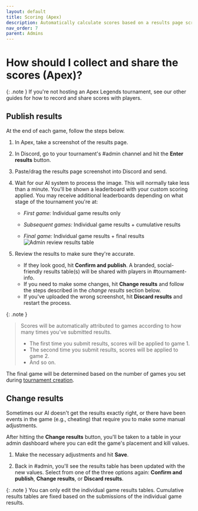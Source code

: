 ```yaml
---
layout: default
title: Scoring (Apex)
description: Automatically calculate scores based on a results page screenshot and share with players
nav_order: 7
parent: Admins
---
```


# How should I collect and share the scores (Apex)?

{: .note }
If you're not hosting an Apex Legends tournament, see our other guides for how to record and share scores with players.

## Publish results

At the end of each game, follow the steps below.

1.  In Apex, take a screenshot of the results page.

2.  In Discord, go to your tournament's #admin channel and hit the **Enter results** button.

3.  Paste/drag the results page screenshot into Discord and send.

4.  Wait for our AI system to process the image. This will normally take less than a minute. You'll be shown a leaderboard with your custom scoring applied. You may receive additional leaderboards depending on what stage of the tournament you're at:

    -   *First game:* Individual game results only

    -   *Subsequent games:* Individual game results + cumulative results

    -   *Final game:* Individual game results + final results
        ​
        ![Admin review results table](/docs/images/results.png)

5.  Review the results to make sure they're accurate.

    -   If they look good, hit **Confirm and publish**. A branded, social-friendly results table(s) will be shared with players in #tournament-info.
    -   If you need to make some changes, hit **Change results** and follow the steps described in the *change results* section below.
    -   If you've uploaded the wrong screenshot, hit **Discard results** and restart the process.

{: .note }
> Scores will be automatically attributed to games according to how many times you've submitted results.
> - The first time you submit results, scores will be applied to game 1.
> - The second time you submit results, scores will be applied to game 2.
> - And so on.

The final game will be determined based on the number of games you set during [tournament creation](/docs/admins/create.html).

## Change results

Sometimes our AI doesn't get the results exactly right, or there have been events in the game (e.g., cheating) that require you to make some manual adjustments.

After hitting the **Change results** button, you'll be taken to a table in your admin dashboard where you can edit the game's placement and kill values.

1.  Make the necessary adjustments and hit **Save**.

2.  Back in #admin, you'll see the results table has been updated with the new values. Select from one of the three options again: **Confirm and publish**, **Change results**, or **Discard results**.

{: .note }
You can only edit the individual game results tables. Cumulative results tables are fixed based on the submissions of the individual game results.
